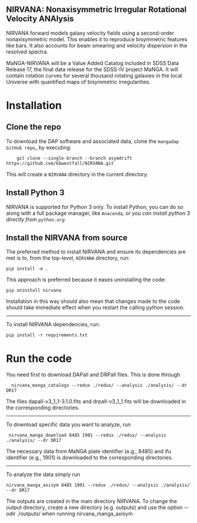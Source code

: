 ## NIRVANA:  **N**onaxisymmetric **I**rregular **R**otational **V**elocity **ANA**lysis

NIRVANA forward models galaxy velocity fields using a second-order nonaxisymmetric model. This enables it to reproduce bisymmetric features like bars. It also accounts for beam smearing and velocity dispersion in the resolved spectra. 

MaNGA-NIRVANA will be a Value Added Catalog included in SDSS Data Release 17, the final data release for the SDSS-IV project MaNGA. It will contain rotation curves for several thousand rotating galaxies in the local Universe with quantified maps of bisymmetric irregularities.



Installation
============

Clone the repo
--------------

To download the DAP software and associated data, clone the `mangadap
GitHub repo`_ by executing:


        git clone --single-branch --branch asymdrift  https://github.com/kbwestfall/NIRVANA.git

This will create a ``NIRVANA`` directory in the current directory.

Install Python 3
----------------

NIRVANA is supported for Python 3 only. To install Python, you can do
so along with a full package manager, like `Anaconda`_, or you can
install python 3 directly from `python.org`_.


Install the NIRVANA from source
-------------------------------

The preferred method to install NIRVANA and ensure its dependencies are
met is to, from the top-level, ``NIRVANA`` directory, run:


    pip install -e .

This approach is preferred because it eases uninstalling the code:

    
    pip uninstall nirvana

Installation in this way should also mean that changes made to the code
should take immediate effect when you restart the calling python
session.

----

To install NIRVANA dependencies, run:


    pip install -r requirements.txt
    
    
Run the code
============

You need first to download DAPall and DRPall files. This is done through


      nirvana_manga_catalogs --redux ./redux/ --analysis ./analysis/ --dr DR17
      
The files dapall-v3_1_1-3.1.0.fits and drpall-v3_1_1.fits will be downloaded in the corresponding directories.
      
---

To download specific data you want to analyze, run


     nirvana_manga_download 8485 1901 --redux ./redux/ --analysis ./analysis/ --dr DR17
     
The necessary data from MaNGA plate identifier (e.g., 8485) and ifu identifier (e.g., 1901) is downloaded to the corresponding directories.

---

To analyze the data simply run


    nirvana_manga_axisym 8485 1901 --redux ./redux/ --analysis ./analysis/ --dr DR17
    
 The outputs are created in the main directory NIRVANA. To change the output directory, create a new directory (e.g. outputs)  and use the option --odir ./outputs/ when running nirvana_manga_axisym
